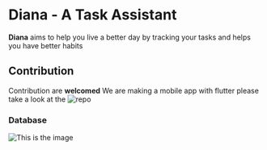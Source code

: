 # Diana - A Task Assistant

**Diana** aims to help you live a better day by tracking your tasks and helps you have better habits

## Contribution

Contribution are **welcomed**
We are making a mobile app with flutter please take a look at the ![repo](https://github.com/softshape-team/diana-mobile)

### Database

![This is the image](../diana-server/Diana-db.png)

